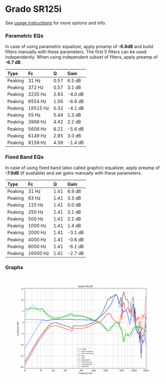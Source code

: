 # Grado SR125i
See [usage instructions](https://github.com/jaakkopasanen/AutoEq#usage) for more options and info.

### Parametric EQs
In case of using parametric equalizer, apply preamp of **-6.8dB** and build filters manually
with these parameters. The first 5 filters can be used independently.
When using independent subset of filters, apply preamp of **-6.7 dB**.

| Type    | Fc       |    Q | Gain    |
|:--------|:---------|:-----|:--------|
| Peaking | 31 Hz    | 0.57 | 6.5 dB  |
| Peaking | 372 Hz   | 0.57 | 3.1 dB  |
| Peaking | 2235 Hz  | 2.63 | -4.0 dB |
| Peaking | 6554 Hz  | 1.56 | -6.6 dB |
| Peaking | 19515 Hz | 0.32 | -4.1 dB |
| Peaking | 55 Hz    | 5.44 | 1.3 dB  |
| Peaking | 3968 Hz  | 4.42 | 2.2 dB  |
| Peaking | 5606 Hz  | 6.21 | -5.6 dB |
| Peaking | 6149 Hz  | 2.85 | 3.0 dB  |
| Peaking | 8158 Hz  | 4.39 | -1.4 dB |

### Fixed Band EQs
In case of using fixed band (also called graphic) equalizer, apply preamp of **-7.9dB**
(if available) and set gains manually with these parameters.

| Type    | Fc       |    Q | Gain    |
|:--------|:---------|:-----|:--------|
| Peaking | 31 Hz    | 1.41 | 6.9 dB  |
| Peaking | 63 Hz    | 1.41 | 3.3 dB  |
| Peaking | 125 Hz   | 1.41 | 0.0 dB  |
| Peaking | 250 Hz   | 1.41 | 3.1 dB  |
| Peaking | 500 Hz   | 1.41 | 2.2 dB  |
| Peaking | 1000 Hz  | 1.41 | 1.4 dB  |
| Peaking | 2000 Hz  | 1.41 | -3.1 dB |
| Peaking | 4000 Hz  | 1.41 | -0.6 dB |
| Peaking | 8000 Hz  | 1.41 | -6.1 dB |
| Peaking | 16000 Hz | 1.41 | -2.7 dB |

### Graphs
![](./Grado%20SR125i.png)